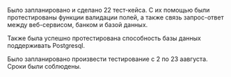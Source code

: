Было запланировано и сделано 22 тест-кейса. С их помощью были протестированы
функции валидации полей, а также связь запрос-ответ между веб-сервисом, 
банком и базой данных. 

Также была успешно протестирована способность базы данных поддерживать 
Postgresql.

Было запланировано произвести тестирование с 2 по 23 аавгуста. Сроки были 
соблюдены.